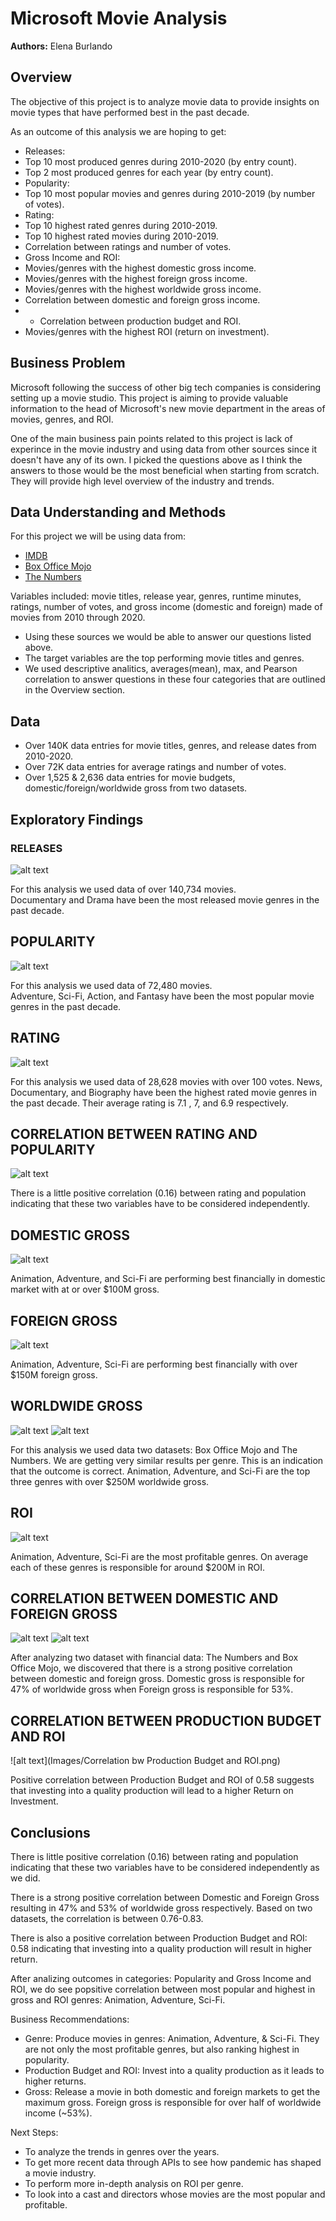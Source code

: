 # Microsoft Movie Analysis

**Authors:** Elena Burlando

## Overview

The objective of this project is to analyze movie data to provide insights on movie types that have performed best in the past decade. 

As an outcome of this analysis we are hoping to get: 
* Releases: 
 * Top 10 most produced genres during 2010-2020 (by entry count).
 * Top 2 most produced genres for each year (by entry count).
* Popularity: 
 * Top 10 most popular movies and genres during 2010-2019 (by number of votes). 
* Rating:
 * Top 10 highest rated genres during 2010-2019.
 * Top 10 highest rated movies during 2010-2019. 
 * Correlation between ratings and number of votes. 
* Gross Income and ROI:
 * Movies/genres with the highest domestic gross income. 
 * Movies/genres with the highest foreign gross income.
 * Movies/genres with the highest worldwide gross income. 
 * Correlation between domestic and foreign gross income.
 * * Correlation between production budget and ROI. 
 * Movies/genres with the highest ROI (return on investment). 

## Business Problem

Microsoft following the success of other big tech companies is considering setting up a movie studio. This project is aiming to provide valuable information to the head of Microsoft's new movie department in the areas of movies, genres, and ROI. 

One of the main business pain points related to this project is lack of experince in the movie industry and using 
data from other sources since it doesn't have any of its own. I picked the questions above as I think the answers to those would be the most beneficial when starting from scratch. They will provide high level overview of the industry and trends. 

## Data Understanding and Methods

For this project we will be using data from: 
* [IMDB](https://www.imdb.com/)
* [Box Office Mojo](https://www.boxofficemojo.com/)
* [The Numbers](https://www.the-numbers.com/)

Variables included: movie titles, release year, genres, runtime minutes, ratings, number of votes, and gross income (domestic and foreign) made of movies from 2010 through 2020.

* Using these sources we would be able to answer our questions listed above. 
* The target variables are the top performing movie titles and genres. 
* We used descriptive analitics, averages(mean), max, and Pearson correlation to answer questions in these four categories that are outlined in the Overview section. 


## Data

* Over 140K data entries for movie titles, genres, and release dates from 2010-2020. 
* Over 72K data entries for average ratings and number of votes. 
* Over 1,525 & 2,636 data entries for movie budgets, domestic/foreign/worldwide gross from two datasets.


## Exploratory Findings

### RELEASES

![alt text](https://github.com/rusalka013/microsoft-movie-analysis/blob/main/Images/Top%2010%20by%20Release.png)

For this analysis we used data of over 140,734 movies.  
Documentary and Drama have been the most released movie genres in the past decade. 

## POPULARITY
![alt text](https://github.com/rusalka013/microsoft-movie-analysis/blob/main/Images/Top%2010%20by%20Popularity.png)

For this analysis we used data of 72,480 movies.  
Adventure, Sci-Fi, Action, and Fantasy have been the most popular movie genres in the past decade. 

## RATING 
![alt text](https://github.com/rusalka013/microsoft-movie-analysis/blob/main/Images/Top%2010%20by%20Rating%20over%20100%20votes.png)

For this analysis we used data of 28,628 movies with over 100 votes. 
News, Documentary, and Biography have been the highest rated movie genres in the past decade. Their average rating is 7.1 , 7, and 6.9 respectively. 

## CORRELATION BETWEEN RATING AND POPULARITY
![alt text](https://github.com/rusalka013/microsoft-movie-analysis/blob/main/Images/Correlation%20bw%20Rating%20and%20Popularity.png)

There is a little positive correlation (0.16) between rating and population indicating that these two variables have to be considered independently. 

## DOMESTIC GROSS
![alt text](https://github.com/rusalka013/microsoft-movie-analysis/blob/main/Images/Top%2010%20by%20Domestic%20Gross.png)

Animation, Adventure, and Sci-Fi are performing best financially in domestic market with at or over $100M gross.  

## FOREIGN GROSS
![alt text](https://github.com/rusalka013/microsoft-movie-analysis/blob/main/Images/Top%2010%20by%20Foreign%20Gross.png)

Animation, Adventure, Sci-Fi are performing best financially with over $150M foreign gross. 

## WORLDWIDE GROSS
![alt text](https://github.com/rusalka013/microsoft-movie-analysis/blob/main/Images/Top%2010%20by%20Worldwide%20Gross.png)
![alt text](https://github.com/rusalka013/microsoft-movie-analysis/blob/main/Images/Top%2010%20by%20Worldwide%20Gross_2nd%20dataset.png)

For this analysis we used data two datasets: Box Office Mojo and The Numbers.  We are getting very similar results per genre. This is an indication that the outcome is correct. 
Animation, Adventure, and Sci-Fi are the top three genres with over $250M worldwide gross.  

## ROI
![alt text](https://github.com/rusalka013/microsoft-movie-analysis/blob/main/Images/Top%2010%20by%20ROI.png)

Animation, Adventure, Sci-Fi are the most profitable genres. On average each of these  genres is responsible for around $200M in ROI. 

## CORRELATION BETWEEN DOMESTIC AND FOREIGN GROSS 
![alt text](https://github.com/rusalka013/microsoft-movie-analysis/blob/main/Images/Correlation%20bw%20Domestic%20and%20Foreign%20Gross.png)
![alt text](https://github.com/rusalka013/microsoft-movie-analysis/blob/main/Images/Correlation%20bw%20Domestic%20and%20Foreign%20Gross_2nd%20dataset.png)

After analyzing two dataset with financial data: The Numbers and  Box Office Mojo, 
we  discovered that there is a strong positive correlation between domestic and foreign gross.
Domestic gross is responsible  for 47%  of worldwide gross when Foreign gross is responsible for 53%.  

## CORRELATION BETWEEN PRODUCTION BUDGET AND ROI
![alt text](Images/Correlation bw Production Budget and ROI.png)

Positive correlation between Production Budget and ROI of 0.58 suggests that investing into a quality production will lead to a higher Return on Investment. 

## Conclusions

There is little positive correlation (0.16) between rating and population indicating that these two variables have to be considered independently as we did.

There is a strong positive correlation between Domestic and Foreign Gross resulting in 47% and 53% of worldwide gross respectively. Based on two datasets, the correlation is between 0.76-0.83.

There is also a positive correlation between Production Budget and ROI: 0.58 indicating that investing into a quality production will result in higher return.

After analizing outcomes in categories: Popularity and Gross Income and ROI, we do see popsitive correlation between most popular and highest in gross and ROI genres: Animation, Adventure, Sci-Fi.  

Business Recommendations:

* Genre: Produce movies in genres: Animation, Adventure, & Sci-Fi. They are not only the most profitable genres, but also ranking highest in popularity.
* Production Budget and ROI: Invest into a quality production as it leads to higher returns.
* Gross: Release a movie in both domestic and foreign markets to get the maximum gross. Foreign gross is responsible for over half of worldwide income (~53%). 

Next Steps: 
* To analyze the trends in genres over the years. 
* To get more recent data through APIs to see how pandemic has shaped a movie industry. 
* To perform more in-depth analysis on ROI per genre. 
* To look into a cast and directors whose movies are the most popular and profitable. 



